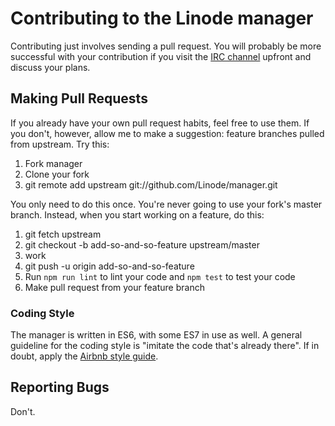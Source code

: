 # Contributing to the Linode manager

Contributing just involves sending a pull request. You will probably be more
successful with your contribution if you visit the [IRC
channel](https://webchat.oftc.net/?channels=linode-next&uio=d4) upfront and discuss
your plans.

## Making Pull Requests

If you already have your own pull request habits, feel free to use them. If you
don't, however, allow me to make a suggestion: feature branches pulled from
upstream. Try this:

1. Fork manager
1. Clone your fork
1. git remote add upstream git://github.com/Linode/manager.git

You only need to do this once. You're never going to use your fork's master
branch. Instead, when you start working on a feature, do this:

1. git fetch upstream
1. git checkout -b add-so-and-so-feature upstream/master
1. work
1. git push -u origin add-so-and-so-feature
1. Run `npm run lint` to lint your code and `npm test` to test your code
1. Make pull request from your feature branch

### Coding Style

The manager is written in ES6, with some ES7 in use as well. A general guideline
for the coding style is "imitate the code that's already there". If in doubt,
apply the [Airbnb style guide](https://github.com/airbnb/javascript).

## Reporting Bugs

Don't.

